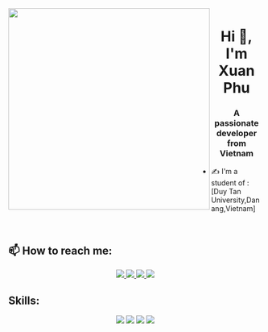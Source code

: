 <img align="left" width="400" src="https://github.githubassets.com/images/modules/profile/profile-first-repo.svg">
<h1 align="center">Hi 👋, I'm Xuan Phu</h1>
<p align="center">
  <h3 align="center">A passionate developer from Vietnam </h3>
</p>


- ✍ I'm a student of : [Duy Tan University,Danang,Vietnam]

<br />

## 📫 How to reach me:



<p align="center">
  <a href="https://www.linkedin.com/in/xuanphuphanle/" target="_blank">
    <img src="https://img.icons8.com/fluent/48/000000/linkedin.png"/>
  </a>
  <a href="https://www.facebook.com/phucute2801/" alt="Facebook">
    <img src="https://img.icons8.com/fluent/48/000000/facebook-new.png" target="_blank" />
  </a> 
  <a href="https://github.com/phuphan2801" alt="Github">
    <img src="https://img.icons8.com/fluent/48/000000/github.png"/>
  </a> 
  <a href="mailto:phuphan28012001@gmail.com" alt="Email">
    <img src="https://img.icons8.com/fluent/48/000000/mailing.png"/>
  </a>
</p>

## Skills:
<p align="center">
  <img src="https://img.icons8.com/color/48/000000/visual-studio-code-2019.png"/>
  <img src="https://img.icons8.com/color/48/null/visual-studio--v2.png"/>
  <img src="https://img.icons8.com/?size=48&id=17836&format=png"/>
  <img src="https://img.icons8.com/?size=48&id=UFXRpPFebwa2&format=png"/>
  
</p>


